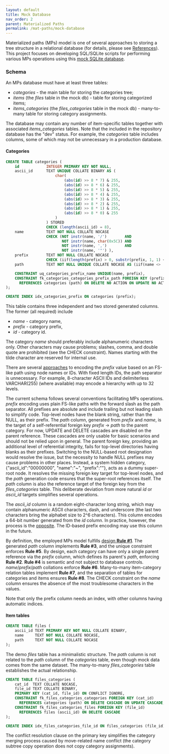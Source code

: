```yaml
---
layout: default
title: Mock Database
nav_order: 2
parent: Materialized Paths
permalink: /mat-paths/mock-database
---
```


Materialized paths (MPs) model is one of several approaches to storing a tree structure in a relational database (for details, please see [References][TreesAndRDBMS]). This project focuses on developing SQL/SQLite scripts for performing various MPs operations using this [mock SQLite database][].

### Schema

An MPs database must have at least three tables:

  - *categories* - the main table for storing the categories tree;
  - *items* (the *files* table in the mock db) - table for storing categorized items;
  - *items_categories* (the *files_categories* table in the mock db) - many-to-many table for storing category assignments.

The database may contain any number of item-specific tables together with associated *items_categories* tables. Note that the included in the repository database has the "dev" status. For example, the *categories* table includes columns, some of which may not be unnecessary in a production database.

#### Categories

~~~sql
CREATE TABLE categories (
    id            INTEGER PRIMARY KEY NOT NULL,
    ascii_id      TEXT UNIQUE COLLATE BINARY AS (
                      char(
                          (abs(id) >> 8 * 7) & 255,
                          (abs(id) >> 8 * 6) & 255,
                          (abs(id) >> 8 * 5) & 255,
                          (abs(id) >> 8 * 4) & 255,
                          (abs(id) >> 8 * 3) & 255,
                          (abs(id) >> 8 * 2) & 255,
                          (abs(id) >> 8 * 1) & 255,
                          (abs(id) >> 8 * 0) & 255
                      )
                  ) STORED
                  CHECK (length(ascii_id) = 8),
    name          TEXT NOT NULL COLLATE NOCASE
                  CHECK (NOT instr(name, '/')        AND 
                         NOT instr(name, char(0x5C)) AND 
                         NOT instr(name, ',')        AND 
                         NOT instr(name, '"') ),
    prefix        TEXT NOT NULL COLLATE NOCASE
                  CHECK (iif(length(prefix) > 0, substr(prefix, 1, 1) <> '/' AND substr(prefix, - 1, 1) = '/', 1)),
    path          TEXT NOT NULL UNIQUE COLLATE NOCASE AS (iif(name <> '~', prefix || name || '/', '')) STORED,

    CONSTRAINT uq_categories_prefix_name UNIQUE(name, prefix),
    CONSTRAINT fk_categories_categories_prefix_path FOREIGN KEY (prefix)
      REFERENCES categories (path) ON DELETE NO ACTION ON UPDATE NO ACTION
);

CREATE INDEX idx_categories_prefix ON categories (prefix);
~~~

This table contains three independent and two stored generated columns. The former (all required) include

  - *name* - category name,
  - *prefix* - category prefix,
  - *id* - category id.

The category *name* should preferably include alphanumeric characters only. Other characters may cause problems; slashes, comma, and double quote are prohibited (see the CHECK constraint). Names starting with the tilde character are reserved for internal use.

There are several [approaches][TreesAndRDBMS] to encoding the *prefix* value based on an FS-like path using node names or IDs. With fixed length IDs, the path separator is unnecessary. For example, 8-character ASCII IDs and delimiterless VARCHAR(255) (where available) may encode a hierarchy with up to 32 levels. 

The current schema follows several conventions facilitating MPs operations. *prefix* encoding uses plain FS-like paths with the forward slash as the path separator. All prefixes are absolute and include trailing but not leading slash to simplify code. Top-level nodes have the blank string, rather than the NULL, as their prefix. The *path* column, generated from *prefix* and *name*, is the target of a self-referential foreign key *prefix* &rarr; *path* to the parent category. For now, UPDATE and DELETE cascades are disabled on the parent reference. These cascades are only usable for basic scenarios and should not be relied upon in general. The parent foreign key, providing an additional level of referential integrity, fails for top-level directories having blanks as their prefixes. Switching to the NULL-based root designation would resolve the issue, but the necessity to handle NULL prefixes may cause problems in other places. Instead, a system hidden category, {"ascii_id":"00000000", "name":"~", "prefix":""}, acts as a dummy super-root node. It resolves the missing foreign key target for top-level nodes, and the *path* generation code ensures that the super-root references itself. The *path* column is also the reference target of the foreign key from the *files_categories* table. This deliberate deviation from more natural *id* or *ascii_id* targets simplifies several operations. 

The *ascii_id* column is a random eight-character long string, which may contain alphanumeric ASCII characters, dash, and underscore (the last two characters bring the alphabet size to 2^6 characters). This column  encodes a 64-bit number generated from the *id* column. In practice, however, the process is the [opposite](../patterns/ascii-id). The ID-based prefix encoding may use this column in the future.

By definition, the employed MPs model fulfills [design **Rule #1**](./design-rules#Rules). The generated *path* column implements **Rule #3**, and the unique constraint enforces **Rule #5**. By design, each category can have only a single parent reference via the *prefix* column, which defines its parent's *path*, enforcing **Rule #2**. **Rule #4** is semantic and not subject to database controls. *name*/*prefix*/*path* collations enforce **Rule #6**. Many-to-many item-category relation tables implement **Rule #7**, and the separation of tables  for categories and items ensures **Rule #8**. The CHECK constraint on the *name* column ensures the absence of the most troublesome characters in the values.

Note that only the prefix column needs an index, with other columns having automatic indices.

#### Item tables

~~~sql
CREATE TABLE files (
    ascii_id TEXT PRIMARY KEY NOT NULL COLLATE BINARY,
    name     TEXT NOT NULL COLLATE NOCASE,
    path     TEXT NOT NULL COLLATE NOCASE
);
~~~

The demo *files* table has a minimalistic structure. The *path* column is not related to the *path* column of the *categories* table, even though mock data comes from the same dataset. The many-to-many *files_categories* table establishes the actual relationship.

~~~sql
CREATE TABLE files_categories (
    cat_id  TEXT COLLATE NOCASE,
    file_id TEXT COLLATE BINARY,
    PRIMARY KEY (cat_id, file_id) ON CONFLICT IGNORE,
    CONSTRAINT fk_files_categories_categories FOREIGN KEY (cat_id)
      REFERENCES categories (path) ON DELETE CASCADE ON UPDATE CASCADE,
    CONSTRAINT fk_files_categories_files FOREIGN KEY (file_id)
      REFERENCES files (ascii_id) ON DELETE CASCADE
);

CREATE INDEX idx_files_categories_file_id ON files_categories (file_id);
~~~

The conflict resolution clause on the primary key simplifies the category merging process caused by move-related name conflict (the category subtree copy operation does not copy category assignments).


<!-- References -->

[TreesAndRDBMS]: ./design-rules#TreesAndRDBMS
[mock SQLite database]: https://github.com/pchemguy/SQLite-SQL-Tutorial/raw/gh-pages/Assets/database/Materialized%20Paths.db
